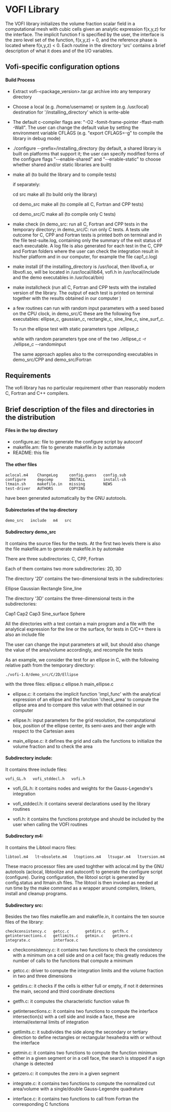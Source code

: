 VOFI Library
======

The  VOFI library initializes the volume fraction scalar field 
in a computational mesh with cubic cells given an analytic expression 
f(x,y,z) for the interface. The implicit function f is specified
by the user, the interface is the zero level set of the function,
f(x,y,z) = 0, and the reference phase is located where f(x,y,z) < 0. 
Each routine in the directory 'src' contains a brief description
of what it does and of the I/O variables. 

## Vofi-specific configuration options

#### Build Process

* Extract vofi-<package_version>.tar.gz archive into any temporary directory

* Choose a local (e.g. /home/username) or system (e.g. /usr/local)
    destination for '/installing_directory' which is write-able

* The default c-compiler flags are: 
    "-O2 -fomit-frame-pointer -ffast-math -Wall". 
    The user can change the default value by setting the environment 
    variable CFLAGS 
    (e.g. "export CFLAGS=-g" to compile the library in debug mode)
    
* ./configure --prefix=/installing_directory
    (by default, a shared library is built on platforms that support it;
     the user can specify modified forms of the configure flags 
     "--enable-shared" and "--enable-static" to choose whether shared 
     and/or static libraries are built)
     
* make all
    (to build the library and to compile tests) 

    if separately:

    cd src
    make all 
    (to build only the library) 

    cd demo_src
    make all
    (to compile all C, Fortran and CPP tests)

    cd demo_src/C
    make all
    (to compile only C tests)
    
* make check
    (in demo_src: run all C, Fortran and CPP tests in the temporary 
     directory; in demo_src/C: run only C tests.
     A tests uite outcome for C, CPP and Fortran tests is printed both on 
     terminal and in the file test-suite.log, containing only the summary 
     of the exit status of each executable.
     A log file is also generated for each test in the C, CPP and Fortran 
     folders where the user can check the integration result in his/her 
     platform and in our computer, for example the file cap1_c.log) 
     
* make install
    (if the installing_directory is /usr/local, then libvofi.a, 
     or libvofi.so, will be located in /usr/local/lib64, vofi.h in 
     /usr/local/include and the demo executables in /usr/local/bin)
     
     
* make installcheck
    (run all C, Fortran and CPP tests with the installed version of the 
     library. The output of each test is printed on terminal together 
     with the results obtained in our computer )

* a few routines can run with random input parameters with a seed 
    based on the CPU clock, in demo_src/C these are the following 
    five executables: 
    ellipse_c, gaussian_c, rectangle_c, sine_line_c, sine_surf_c. 

    To run the ellipse test with static parameters type 
    ./ellipse_c

    while with random parameters type one of the two
    ./ellipse_c -r 
    ./ellipse_c --randominput

    The same approach applies also to the corresponding executables in 
    demo_src/CPP and demo_src/Fortran
    
    
    
## Requirements

The vofi library has no particular requirement other than
reasonably modern C, Fortran and C++ compilers. 


## Brief description of the files and directories in the distribution

#### Files in the top directory

* configure.ac: file to generate the configure script by autoconf
* makefile.am:  file to generate makefile.in by automake
* README:       this file

#### The other files

    aclocal.m4    ChangeLog     config.guess   config.sub 
    configure     depcomp       INSTALL        install-sh 
    ltmain.sh     makefile.in   missing        NEWS
    test-driver   AUTHORS       COPYING

have been generated automatically by the GNU autotools. 


#### Subirectories of the top directory

    demo_src   include   m4   src
    
#### Subdirectory demo_src

It contains the source files for the tests. At the first two levels 
there is also the file makefile.am to generate makefile.in by automake    

There are three subdirectories: C, CPP, Fortran

Each of them contains two more subdirectories: 2D, 3D

The directory '2D' contains the two-dimensional tests in the 
subdirectories:

Ellipse   Gaussian   Rectangle   Sine_line 

The directory '3D' contains the three-dimensional tests in the 
subdirectories:

Cap1   Cap2   Cap3   Sine_surface   Sphere 

All the directories with a test contain a main program and a file 
with the analytical expression for the line or the surface, for tests 
in C/C++ there is also an include file

The user can change the input parameters at will, but should also 
change the value of the area/volume accordingly, and recompile the tests 

As an example, we consider the test for an ellipse in C, with the 
following relative path from the temporary directory:

    ./vofi-1.0/demo_src/C/2D/Ellipse

with the three files: ellipse.c  ellipse.h  main_ellipse.c

* ellipse.c: it contains the implicit function 'impl_func' with the 
           analytical expression of an ellipse and the function 
           'check_area' to compute the ellipse area and to compare this 
           value with that obtained in our computer

* ellipse.h: input parameters for the grid resolution, the computational 
           box, position of the ellipse center, its semi-axes and their 
           angle with respect to the Cartesian axes

* main_ellipse.c: it defines the grid and calls the functions to initialize 
                the volume fraction and to check the area 

#### Subdirectory include:

It contains three include files:

    vofi_GL.h   vofi_stddecl.h   vofi.h

* vofi_GL.h: it contains nodes and weights for the Gauss-Legendre's integration

* vofi_stddecl.h: it contains several declarations used by the library routines

* vofi.h: it contains the functions prototype and should be included by
        the user when calling the VOFI routines  
        

#### Subdirectory m4:

It contains the Libtool macro files:

    libtool.m4   lt~obsolete.m4   ltoptions.m4   ltsugar.m4   ltversion.m4

These macro processor files are used toghther with aclocal.m4 by the GNU 
autotools (aclocal, libtoolize and autoconf) to generate the configure 
script (configure). During configuration, the libtool script is generated 
by config.status and ltmain.sh files. The libtool is then invoked as needed 
at run time by the make command as a wrapper around compilers, linkers, 
install and cleanup programs.      


#### Subdirectory src:

Besides the two files makefile.am and makefile.in, it contains
the ten source files of the library:

    checkconsistency.c   getcc.c       getdirs.c   getfh.c
    getintersections.c   getlimits.c   getmin.c    getzero.c
    integrate.c          interface.c
        

* checkconsistency.c: it contains two functions to check the consistency
                    with a minimum on a cell side and on a cell face;
                    this greatly reduces the number of calls to the
                    functions that compute a minimum


* getcc.c: driver to compute the integration limits and the volume fraction 
         in two and three dimensions 


* getdirs.c: it checks if the cells is either full or empty, if not
           it determines the main, second and third coordinate directions


* getfh.c: it computes the characteristic function value fh


* getintersections.c: it contains two functions to compute the interface
                    intersection(s) with a cell side and inside a face,
                    these are internal/external limits of integration


* getlimits.c: it subdivides the side along the secondary or tertiary
             direction to define rectangles or rectangular hexahedra 
             with or without the interface 


* getmin.c: it contains two functions to compute the function minimum 
          either in a given segment or in a cell face, the search is
          stopped if a sign change is detected 


* getzero.c: it computes the zero in a given segment 


* integrate.c: it contains two functions to compute the normalized cut 
             area/volume with a single/double Gauss-Legendre quadrature 


* interface.c: it contains two functions to call from Fortran the
             corresponding C functions